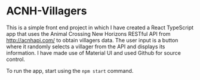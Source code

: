 # ACNH-Villagers

This is a simple front end project in which I have created a React TypeScript app that uses the Animal Crossing New Horizons RESTful API from http://acnhapi.com/ to obtain villagers data. The user input is a button where it randomly selects a villager from the API and displays its information. I have made use of Material UI and used Github for source control. 

To run the app, start using the `npm start` command.
